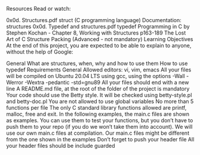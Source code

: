 Resources Read or watch:

0x0d. Structures.pdf struct (C programming language) Documentation: structures 0x0d. Typedef and structures.pdf typedef Programming in C by Stephen Kochan - Chapter 8, Working with Structures p163-189 The Lost Art of C Structure Packing (Advanced - not mandatory) Learning Objectives At the end of this project, you are expected to be able to explain to anyone, without the help of Google:

General What are structures, when, why and how to use them How to use typedef Requirements General Allowed editors: vi, vim, emacs All your files will be compiled on Ubuntu 20.04 LTS using gcc, using the options -Wall -Werror -Wextra -pedantic -std=gnu89 All your files should end with a new line A README.md file, at the root of the folder of the project is mandatory Your code should use the Betty style. It will be checked using betty-style.pl and betty-doc.pl You are not allowed to use global variables No more than 5 functions per file The only C standard library functions allowed are printf, malloc, free and exit. In the following examples, the main.c files are shown as examples. You can use them to test your functions, but you don’t have to push them to your repo (if you do we won’t take them into account). We will use our own main.c files at compilation. Our main.c files might be different from the one shown in the examples Don’t forget to push your header file All your header files should be include guarded
